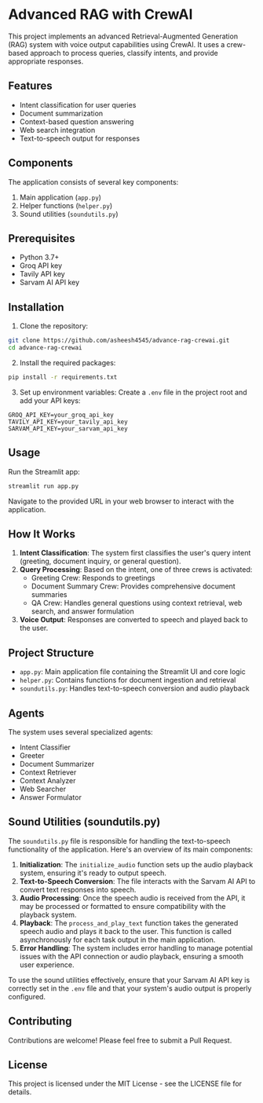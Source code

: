 # Advanced RAG with CrewAI

This project implements an advanced Retrieval-Augmented Generation (RAG) system with voice output capabilities using CrewAI. It uses a crew-based approach to process queries, classify intents, and provide appropriate responses.

## Features

* Intent classification for user queries
* Document summarization
* Context-based question answering
* Web search integration
* Text-to-speech output for responses

## Components

The application consists of several key components:

1. Main application (`app.py`)
2. Helper functions (`helper.py`)
3. Sound utilities (`soundutils.py`)

## Prerequisites

* Python 3.7+
* Groq API key
* Tavily API key
* Sarvam AI API key

## Installation

1. Clone the repository:

```bash
git clone https://github.com/asheesh4545/advance-rag-crewai.git
cd advance-rag-crewai
```

2. Install the required packages:

```bash
pip install -r requirements.txt
```

3. Set up environment variables:
   Create a `.env` file in the project root and add your API keys:

```
GROQ_API_KEY=your_groq_api_key
TAVILY_API_KEY=your_tavily_api_key
SARVAM_API_KEY=your_sarvam_api_key
```

## Usage

Run the Streamlit app:

```bash
streamlit run app.py
```

Navigate to the provided URL in your web browser to interact with the application.

## How It Works

1. **Intent Classification**: The system first classifies the user's query intent (greeting, document inquiry, or general question).
2. **Query Processing**: Based on the intent, one of three crews is activated:
   * Greeting Crew: Responds to greetings
   * Document Summary Crew: Provides comprehensive document summaries
   * QA Crew: Handles general questions using context retrieval, web search, and answer formulation
3. **Voice Output**: Responses are converted to speech and played back to the user.

## Project Structure

* `app.py`: Main application file containing the Streamlit UI and core logic
* `helper.py`: Contains functions for document ingestion and retrieval
* `soundutils.py`: Handles text-to-speech conversion and audio playback

## Agents

The system uses several specialized agents:

* Intent Classifier
* Greeter
* Document Summarizer
* Context Retriever
* Context Analyzer
* Web Searcher
* Answer Formulator

## Sound Utilities (soundutils.py)

The `soundutils.py` file is responsible for handling the text-to-speech functionality of the application. Here's an overview of its main components:

1. **Initialization**: The `initialize_audio` function sets up the audio playback system, ensuring it's ready to output speech.
2. **Text-to-Speech Conversion**: The file interacts with the Sarvam AI API to convert text responses into speech.
3. **Audio Processing**: Once the speech audio is received from the API, it may be processed or formatted to ensure compatibility with the playback system.
4. **Playback**: The `process_and_play_text` function takes the generated speech audio and plays it back to the user. This function is called asynchronously for each task output in the main application.
5. **Error Handling**: The system includes error handling to manage potential issues with the API connection or audio playback, ensuring a smooth user experience.

To use the sound utilities effectively, ensure that your Sarvam AI API key is correctly set in the `.env` file and that your system's audio output is properly configured.

## Contributing

Contributions are welcome! Please feel free to submit a Pull Request.

## License

This project is licensed under the MIT License - see the LICENSE file for details.
